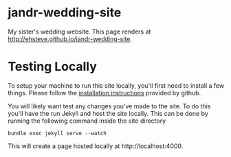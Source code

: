 jandr-wedding-site
==================

My sister's wedding website. This page renders at http://ehsteve.github.io/jandr-wedding-site.

# Testing Locally

To setup your machine to run this site locally, you'll first need to install a few things. Please follow the 
[installation instructions](https://help.github.com/articles/using-jekyll-with-pages) provided by github.

You will likely want test any changes you've made to the site. To do this you'll have the run Jekyll and host the site locally. This can be done by running the following command inside the site directory

    bundle exec jekyll serve --watch

This will create a page hosted locally at http://localhost:4000.

